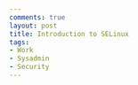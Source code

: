 ```yaml
---
comments: true
layout: post
title: Introduction to SELinux
tags:
- Work
- Sysadmin
- Security
---
```

